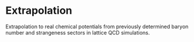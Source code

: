 # Extrapolation

Extrapolation to real chemical potentials from previously determined baryon number and strangeness sectors in lattice QCD simulations.
